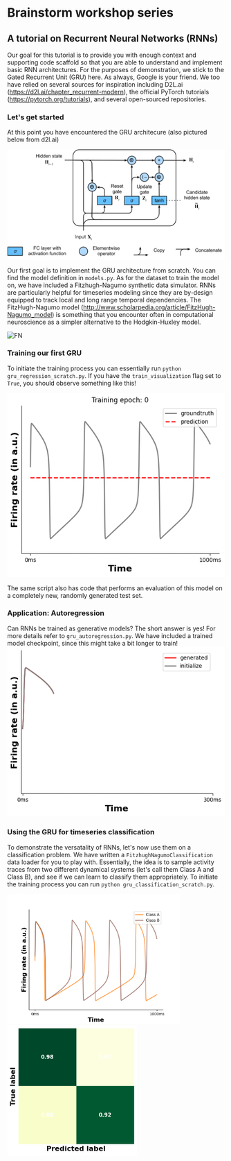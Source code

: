 # Brainstorm workshop series
## A tutorial on Recurrent Neural Networks (RNNs)

Our goal for this tutorial is to provide you with enough context and supporting code scaffold so that you are able to understand and implement basic RNN architectures. For the purposes of demonstration, we stick to the Gated Recurrent Unit (GRU) here. As always, Google is your friend. We too have relied on several sources for inspiration including D2L.ai (https://d2l.ai/chapter_recurrent-modern), the official PyTorch tutorials (https://pytorch.org/tutorials), and several open-sourced repositories.

### Let's get started
At this point you have encountered the GRU architecure (also pictured below from d2l.ai)

![GRU](thumbs/gru-3.svg)

Our first goal is to implement the GRU architecture from scratch. You can find the model definition in ```models.py```. As for the dataset to train the model on, we have included a Fitzhugh-Nagumo synthetic data simulator. RNNs are particularly helpful for timeseries modeling since they are by-design equipped to track local and long range temporal dependencies. The FitzHugh-Nagumo model (http://www.scholarpedia.org/article/FitzHugh-Nagumo_model) is something that you encounter often in computational neuroscience as a simpler alternative to the Hodgkin-Huxley model.

![FN](https://latex.codecogs.com/svg.image?\begin{align*}\frac{dV}{dt}&space;&=&space;V&space;-&space;\frac{V^3}{3}&space;-&space;W&space;&plus;&space;I_{ext};\\;\frac{dW}{dt}&space;&=&space;\epsilon(V&space;&plus;&space;a&space;-&space;bW)\end{align*}&space;)

### Training our first GRU
To initiate the training process you can essentially run ```python gru_regression_scratch.py```. If you have the `train_visualization` flag set to `True`, you should observe something like this!

![regTrain](thumbs/fitzhugh_nagumo_regression.gif)

The same script also has code that performs an evaluation of this model on a completely new, randomly generated test set.

### Application: Autoregression
Can RNNs be trained as generative models? The short answer is yes! For more details refer to ```gru_autoregression.py```. We have included a trained model checkpoint, since this might take a bit longer to train!
![autoReg](thumbs/autoGRU.gif)

### Using the GRU for timeseries classification
To demonstrate the versatality of RNNs, let's now use them on a classification problem. We have written a ```FitzhughNagumoClassification``` data loader for you to play with. Essentially, the idea is to sample activity traces from two different dynamical systems (let's call them Class A and Class B), and see if we can learn to classify them appropriately. To initiate the training process you can run ```python gru_classification_scratch.py```.

<p float="left">
  <img src="thumbs/classification.png" width="400" />
  <img src="thumbs/cfmat.png" width="300" /> 
</p>
